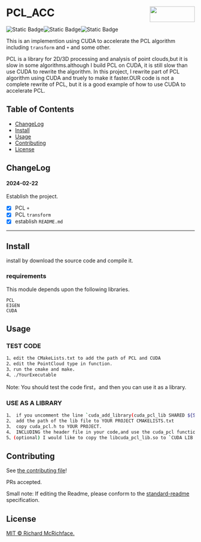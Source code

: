 
# PCL_ACC  <img src="https://pic.imgdb.cn/item/65dc5dfc9f345e8d03446103.png" align="right" width="120" height="42">


![Static Badge](https://img.shields.io/badge/mayufeng-blue?style=flat&label=Author)![Static Badge](https://img.shields.io/badge/2024/02/22-blue?style=flat&label=CreateTime)![Static Badge](https://img.shields.io/badge/97357473@qq\.com\-blue?style=flat&label=Email)

This is an implemention using CUDA to accelerate the PCL algorithm including `transform` and `+` and some other.




PCL is a library for 2D/3D processing and analysis of point clouds,but it is slow in some algorithms.although I build PCL on CUDA, it is still slow than use CUDA to rewrite the algorithm. In this project, I rewrite part of PCL algorithm using CUDA and truely to make it faster.OUR code is not a complete rewrite of PCL, but it is a good example of how to use CUDA to accelerate PCL.


## Table of Contents


- [ChangeLog](#changelog)
- [Install](#install)
- [Usage](#usage)
- [Contributing](#contributing)
- [License](#license)


## ChangeLog

#### 2024-02-22
Establish the project.

- [x] PCL `+`
- [x] PCL `transform`
- [x] establish `README.md`

---



## Install

install by download the source code and compile it.

### requirements

This module depends upon the following libraries.


```
PCL
EIGEN
CUDA
```


## Usage

### TEST CODE

```bash
1、edit the CMakeLists.txt to add the path of PCL and CUDA
2、edit the PointCloud type in function.
3、run the cmake and make.
4、./YourExecutable
```


Note: You should test the code first，and then you can use it as a library.


### USE AS A LIBRARY

```bash
1、 if you uncomment the line `cuda_add_library(cuda_pcl_lib SHARED ${SOURCE_FILES})`,you should get a lib file `libcuda_pcl_lib.so` after the make.
2、 add the path of the lib file to YOUR PROJECT CMAKELISTS.txt
3、 copy cuda_pcl.h to YOUR PROJECT.
4、 INCLUDING the header file in your code,and use the cuda_pcl function. `#include "cuda_pcl.h"`
5、(optional) I would like to copy the libcuda_pcl_lib.so to `CUDA LIB PATH` and just include the CUDA PATH in cmakefiles,so dont need include the lib file path. 
```


## Contributing


See [the contributing file](CONTRIBUTING.md)!


PRs accepted.


Small note: If editing the Readme, please conform to the [standard-readme](https://github.com/RichardLitt/standard-readme) specification.


## License


[MIT © Richard McRichface.](../LICENSE)